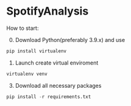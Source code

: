 # SpotifyAnalysis

How to start:

0) Download Python(preferably 3.9.x) and use

```py
pip install virtualenv
```

1) Launch create virtual enviroment

```py
virtualenv venv
```

3) Download all necessary packages

```py
pip install -r requirements.txt
```
